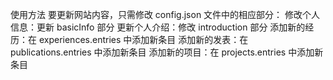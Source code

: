 使用方法
要更新网站内容，只需修改 config.json 文件中的相应部分：
修改个人信息：更新 basicInfo 部分
更新个人介绍：修改 introduction 部分
添加新的经历：在 experiences.entries 中添加新条目
添加新的发表：在 publications.entries 中添加新条目
添加新的项目：在 projects.entries 中添加新条目
